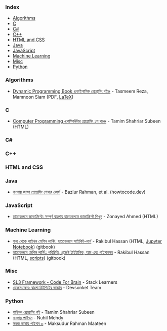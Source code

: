 ### Index

* [Algorithms](#algorithms)
* [C](#c)
* [C#](#csharp)
* [C++](#cpp)
* [HTML and CSS](#html-and-css)
* [Java](#java)
* [JavaScript](#javascript)
* [Machine Learning](#machine-learning)
* [Misc](#misc)
* [Python](#python)


### Algorithms

* [Dynamic Programming Book «ডাইনামিক প্রোগ্রামিং বই»](https://dp-bn.github.io) - Tasmeem Reza, Mamnoon Siam (PDF, [LaTeX](https://github.com/Bruteforceman/dynamic-progamming-book))


### C

* [Computer Programming «কম্পিউটার প্রোগ্রামিং ১ম খণ্ড»](https://cpbook.subeen.com) - Tamim Shahriar Subeen (HTML)


### <a name="csharp"></a>C#

[//]: # (Waiting to add in)


### <a name="cpp"></a>C++

[//]: # (Waiting to add in)


### HTML and CSS

[//]: # (Waiting to add in)


### Java

* [বাংলায় জাভা প্রোগ্রামিং শেখার কোর্স](http://java.howtocode.dev) - Bazlur Rahman, et al. (howtocode.dev)


### JavaScript

* [হাতেকলমে জাভাস্ক্রিপ্ট: সম্পূর্ণ বাংলায় হাতেকলমে জাভাস্ক্রিপ্ট শিখুন](https://zonayed.js.org) - Zonayed Ahmed (HTML)


### Machine Learning

* [শূন্য থেকে পাইথন মেশিন লার্নিং: হাতেকলমে সাইকিট-লার্ন](https://raqueeb.gitbook.io/scikit-learn/) - Rakibul Hassan (HTML, [Jupyter Notebook](https://github.com/raqueeb/ml-python)) (gitbook)
* [হাতেকলমে মেশিন লার্নিং: পরিচিতি, প্রজেক্ট টাইটানিক, আর এবং পাইথনসহ](https://rakibul-hassan.gitbook.io/mlbook-titanic/) - Rakibul Hassan (HTML, [scripts](https://github.com/raqueeb/mltraining)) (gitbook)


### Misc

* [SL3 Framework - Code For Brain](https://sl3.app) - Stack Learners
* [ডেভসংকেত: বাংলা চিটশিটের ভান্ডার](https://devsonket.com) - Devsonket Team


### Python

* [পাইথন প্রোগ্রামিং বই](http://pybook.subeen.com) - Tamim Shahriar Subeen
* [বাংলায় পাইথন](https://python.howtocode.dev) - Nuhil Mehdy
* [সহজ ভাষায় পাইথন ৩](https://python.maateen.me) - Maksudur Rahman Maateen
